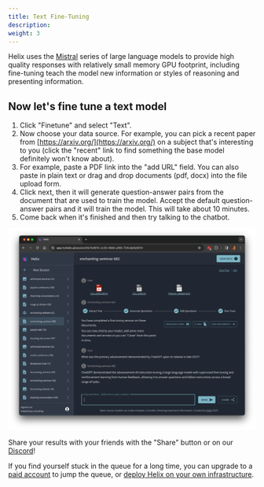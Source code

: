 ```yaml
---
title: Text Fine-Tuning
description:
weight: 3
---
```


Helix uses the [Mistral](https://mistral.ai/) series of large language models to provide high quality responses with relatively small memory GPU footprint, including fine-tuning teach the model new information or styles of reasoning and presenting information.


## Now let's fine tune a text model

1. Click "Finetune" and select "Text".
2. Now choose your data source. For example, you can pick a recent paper from [https://arxiv.org/](https://arxiv.org/) on a subject that's interesting to you (click the "recent" link to find something the base model definitely won't know about).
3. For example, paste a PDF link into the "add URL" field. You can also paste in plain text or drag and drop documents (pdf, docx) into the file upload form.
4. Click next, then it will generate question-answer pairs from the document that are used to train the model. Accept the default question-answer pairs and it will train the model. This will take about 10 minutes. 
5. Come back when it's finished and then try talking to the chatbot.

![](gsg-05.png)

Share your results with your friends with the "Share" button or on our [Discord](https://discord.gg/VJftd844GE)!

If you find yourself stuck in the queue for a long time, you can upgrade to a [paid account](https://app.tryhelix.ai/account) to jump the queue, or [deploy Helix on your own infrastructure](/docs/controlplane).